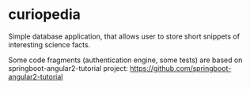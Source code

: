 # curiopedia
Simple database application, that allows user to store short snippets of interesting science facts. 

Some code fragments (authentication engine, some tests) are based on springboot-angular2-tutorial project:
https://github.com/springboot-angular2-tutorial

